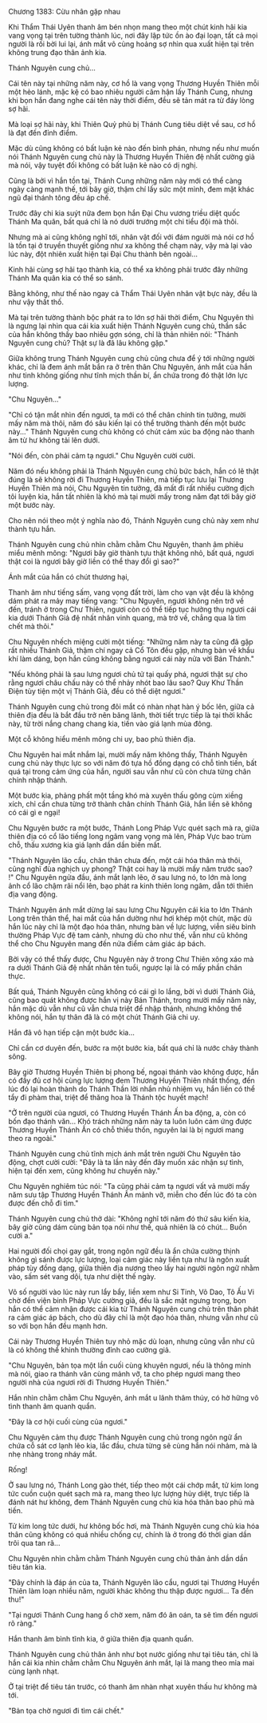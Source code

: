 




Chương 1383: Cừu nhân gặp nhau


Khi Thẩm Thái Uyên thanh âm bén nhọn mang theo một chút kinh hãi kia vang vọng tại trên tường thành lúc, nơi đây lập tức ồn ào đại loạn, tất cả mọi người là rối bời lui lại, ánh mắt vô cùng hoảng sợ nhìn qua xuất hiện tại trên không trung đạo thân ảnh kia.

Thánh Nguyên cung chủ...

Cái tên này tại những năm này, cơ hồ là vang vọng Thương Huyền Thiên mỗi một hẻo lánh, mặc kệ có bao nhiêu người căm hận lấy Thánh Cung, nhưng khi bọn hắn đang nghe cái tên này thời điểm, đều sẽ tản mát ra từ đáy lòng sợ hãi.

Mà loại sợ hãi này, khi Thiên Quỷ phủ bị Thánh Cung tiêu diệt về sau, cơ hồ là đạt đến đỉnh điểm.

Mặc dù cũng không có bất luận kẻ nào đến bình phán, nhưng nếu như muốn nói Thánh Nguyên cung chủ này là Thương Huyền Thiên đệ nhất cường giả mà nói, vậy tuyệt đối không có bất luận kẻ nào có dị nghị.

Cũng là bởi vì hắn tồn tại, Thánh Cung những năm này mới có thể càng ngày càng mạnh thế, tới bây giờ, thậm chí lấy sức một mình, đem mặt khác ngũ đại thánh tông đều áp chế.

Trước đây chi kia suýt nữa đem bọn hắn Đại Chu vương triều diệt quốc Thánh Ma quân, bất quá chỉ là nó dưới trướng một chi tiểu đội mà thôi.

Nhưng mà ai cũng không nghĩ tới, nhân vật đối với đám người mà nói cơ hồ là tồn tại ở truyền thuyết giống như xa không thể chạm này, vậy mà lại vào lúc này, đột nhiên xuất hiện tại Đại Chu thành bên ngoài...

Kinh hãi cùng sợ hãi tạo thành kia, có thể xa không phải trước đây những Thánh Ma quân kia có thể so sánh.

Bằng không, như thế nào ngay cả Thẩm Thái Uyên nhân vật bực này, đều là như vậy thất thố.

Mà tại trên tường thành bộc phát ra to lớn sợ hãi thời điểm, Chu Nguyên thì là ngưng lại nhìn qua cái kia xuất hiện Thánh Nguyên cung chủ, thần sắc của hắn không thấy bao nhiêu gợn sóng, chỉ là thản nhiên nói: "Thánh Nguyên cung chủ? Thật sự là đã lâu không gặp."

Giữa không trung Thánh Nguyên cung chủ cũng chưa để ý tới những người khác, chỉ là đem ánh mắt bắn ra ở trên thân Chu Nguyên, ánh mắt của hắn như tinh không giống như tĩnh mịch thần bí, ẩn chứa trong đó thật lớn lực lượng.

"Chu Nguyên..."

"Chỉ có tận mắt nhìn đến ngươi, ta mới có thể chân chính tin tưởng, mười mấy năm mà thôi, năm đó sâu kiến lại có thể trưởng thành đến một bước này..." Thánh Nguyên cung chủ không có chút cảm xúc ba động nào thanh âm từ hư không tải lên dưới.

"Nói đến, còn phải cảm tạ ngươi." Chu Nguyên cười cười.

Năm đó nếu không phải là Thánh Nguyên cung chủ bức bách, hắn có lẽ thật đúng là sẽ không rời đi Thương Huyền Thiên, mà tiếp tục lưu lại Thương Huyền Thiên mà nói, Chu Nguyên tin tưởng, đã mất đi rất nhiều cường địch tôi luyện kia, hắn tất nhiên là khó mà tại mười mấy trong năm đạt tới bây giờ một bước này.

Cho nên nói theo một ý nghĩa nào đó, Thánh Nguyên cung chủ này xem như thành tựu hắn.

Thánh Nguyên cung chủ nhìn chằm chằm Chu Nguyên, thanh âm phiêu miểu mênh mông: "Ngươi bây giờ thành tựu thật không nhỏ, bất quá, ngươi thật coi là ngươi bây giờ liền có thể thay đổi gì sao?"

Ánh mắt của hắn có chút thương hại,

Thanh âm như tiếng sấm, vang vọng đất trời, làm cho vạn vật đều là không dám phát ra mảy may tiếng vang: "Chu Nguyên, ngươi không nên trở về đến, tránh ở trong Chư Thiên, ngươi còn có thể tiếp tục hưởng thụ ngươi cái kia dưới Thánh Giả đệ nhất nhân vinh quang, mà trở về, chẳng qua là tìm chết mà thôi."

Chu Nguyên nhếch miệng cười một tiếng: "Những năm này ta cũng đã gặp rất nhiều Thánh Giả, thậm chí ngay cả Cổ Tôn đều gặp, nhưng bàn về khẩu khí làm dáng, bọn hắn cũng không bằng ngươi cái này nửa vời Bán Thánh."

"Nếu không phải là sau lưng ngươi chủ tử tại quấy phá, ngươi thật sự cho rằng ngươi châu chấu này có thể nhảy nhót bao lâu sao? Quy Khư Thần Điện tùy tiện một vị Thánh Giả, đều có thể diệt ngươi."

Thánh Nguyên cung chủ trong đôi mắt có nhàn nhạt hàn ý bốc lên, giữa cả thiên địa đều là bắt đầu trở nên băng lãnh, thời tiết trực tiếp là tại thời khắc này, từ trời nắng chang chang kia, tiến vào giá lạnh mùa đông.

Một cỗ không hiểu mênh mông chi uy, bao phủ thiên địa.

Chu Nguyên hai mắt nhắm lại, mười mấy năm không thấy, Thánh Nguyên cung chủ này thực lực so với năm đó tựa hồ đồng dạng có chỗ tinh tiến, bất quá tại trong cảm ứng của hắn, người sau vẫn như cũ còn chưa từng chân chính nhập thánh.

Một bước kia, phảng phất một tầng khó mà xuyên thấu gông cùm xiềng xích, chỉ cần chưa từng trở thành chân chính Thánh Giả, hắn liền sẽ không có cái gì e ngại!

Chu Nguyên bước ra một bước, Thánh Long Pháp Vực quét sạch mà ra, giữa thiên địa có cổ lão tiếng long ngâm vang vọng mà lên, Pháp Vực bao trùm chỗ, thấu xương kia giá lạnh dần dần biến mất.

"Thánh Nguyên lão cẩu, chân thân chưa đến, một cái hóa thân mà thôi, cũng nghĩ đùa nghịch uy phong? Thật coi hay là mười mấy năm trước sao? !" Chu Nguyên ngửa đầu, ánh mắt lạnh lẽo, ở sau lưng nó, to lớn mà long ảnh cổ lão chậm rãi nổi lên, bạo phát ra kinh thiên long ngâm, dẫn tới thiên địa vang động.

Thánh Nguyên ánh mắt dừng lại sau lưng Chu Nguyên cái kia to lớn Thánh Long trên thân thể, hai mắt của hắn dường như hơi khép một chút, mặc dù hắn lúc này chỉ là một đạo hóa thân, nhưng bàn về lực lượng, viễn siêu bình thường Pháp Vực đệ tam cảnh, nhưng dù cho như thế, vẫn như cũ không thể cho Chu Nguyên mang đến nửa điểm cảm giác áp bách.

Bởi vậy có thể thấy được, Chu Nguyên này ở trong Chư Thiên xông xáo mà ra dưới Thánh Giả đệ nhất nhân tên tuổi, ngược lại là có mấy phần chân thực.

Bất quá, Thánh Nguyên cũng không có cái gì lo lắng, bởi vì dưới Thánh Giả, cũng bao quát không được hắn vị này Bán Thánh, trong mười mấy năm này, hắn mặc dù vẫn như cũ vẫn chưa triệt để nhập thánh, nhưng không thể không nói, hắn tự thân đã là có một chút Thánh Giả chi uy.

Hắn đã vô hạn tiếp cận một bước kia...

Chỉ cần cơ duyên đến, bước ra một bước kia, bất quá chỉ là nước chảy thành sông.

Bây giờ Thương Huyền Thiên bị phong bế, ngoại thánh vào không được, hắn có đầy đủ cơ hội cùng lực lượng đem Thương Huyền Thiên nhất thống, đến lúc đó lại hoàn thành do Thánh Thần lời nhắn nhủ nhiệm vụ, hắn liền có thể tẩy đi phàm thai, triệt để thăng hoa là Thánh tộc huyết mạch!

"Ở trên người của ngươi, có Thương Huyền Thánh Ấn ba động, a, còn có bốn đạo thánh văn... Khó trách những năm này ta luôn luôn cảm ứng được Thương Huyền Thánh Ấn có chỗ thiếu thốn, nguyên lai là bị ngươi mang theo ra ngoài."

Thánh Nguyên cung chủ tĩnh mịch ánh mắt trên người Chu Nguyên tảo động, chợt cười cười: "Đây là ta lần này đến đây muốn xác nhận sự tình, hiện tại đến xem, cũng không hư chuyến này."

Chu Nguyên nghiêm túc nói: "Ta cũng phải cảm tạ ngươi vất vả mười mấy năm sưu tập Thương Huyền Thánh Ấn mảnh vỡ, miễn cho đến lúc đó ta còn được đến chỗ đi tìm."

Thánh Nguyên cung chủ thở dài: "Không nghĩ tới năm đó thứ sâu kiến kia, bây giờ cũng dám cùng bản tọa nói như thế, quả nhiên là có chút... Buồn cười a."

Hai người đối chọi gay gắt, trong ngôn ngữ đều là ẩn chứa cường thịnh không gì sánh được lực lượng, loại cảm giác này liền tựa như là ngôn xuất pháp tùy đồng dạng, giữa thiên địa nương theo lấy hai người ngôn ngữ nhằm vào, sấm sét vang dội, tựa như diệt thế ngày.

Vô số người vào lúc này run lẩy bẩy, liền xem như Si Tinh, Võ Dao, Tô Ấu Vi chờ đến viện binh Pháp Vực cường giả, đều là sắc mặt ngưng trọng, bọn hắn có thể cảm nhận được cái kia từ Thánh Nguyên cung chủ trên thân phát ra cảm giác áp bách, cho dù đây chỉ là một đạo hóa thân, nhưng vẫn như cũ so với bọn hắn đều mạnh hơn.

Cái này Thương Huyền Thiên tuy nhỏ mặc dù loạn, nhưng cũng vẫn như cũ là có không thể khinh thường đỉnh cao cường giả.

"Chu Nguyên, bản tọa một lần cuối cùng khuyên ngươi, nếu là thông minh mà nói, giao ra thánh văn cùng mảnh vỡ, ta cho phép ngươi mang theo người nhà của ngươi rời đi Thương Huyền Thiên."

Hắn nhìn chằm chằm Chu Nguyên, ánh mắt u lãnh thâm thúy, có hờ hững vô tình thanh âm quanh quẩn.

"Đây là cơ hội cuối cùng của ngươi."

Chu Nguyên cảm thụ được Thánh Nguyên cung chủ trong ngôn ngữ ẩn chứa cỗ sát cơ lạnh lẽo kia, lắc đầu, chưa từng sẽ cùng hắn nói nhảm, mà là nhẹ nhàng trong nháy mắt.

Rống!

Ở sau lưng nó, Thánh Long gào thét, tiếp theo một cái chớp mắt, tử kim long tức cuồn cuộn quét sạch mà ra, mang theo lực lượng hủy diệt, trực tiếp là đánh nát hư không, đem Thánh Nguyên cung chủ kia hóa thân bao phủ mà tiến.

Tử kim long tức dưới, hư không bốc hơi, mà Thánh Nguyên cung chủ kia hóa thân cũng không có quá nhiều chống cự, chính là ở trong đó thời gian dần trôi qua tan rã...

Chu Nguyên nhìn chằm chằm Thánh Nguyên cung chủ thân ảnh dần dần tiêu tán kia.

"Đây chính là đáp án của ta, Thánh Nguyên lão cẩu, ngươi tại Thương Huyền Thiên làm loạn nhiều năm, người khác không thu thập được ngươi... Ta đến thu!"

"Tại ngươi Thánh Cung hang ổ chờ xem, năm đó ân oán, ta sẽ tìm đến ngươi rõ ràng."

Hắn thanh âm bình tĩnh kia, ở giữa thiên địa quanh quẩn.

Thánh Nguyên cung chủ thân ảnh như bọt nước giống như tại tiêu tán, chỉ là hắn cái kia nhìn chằm chằm Chu Nguyên ánh mắt, lại là mang theo mỉa mai cùng lạnh nhạt.

Ở tại triệt để tiêu tán trước, có thanh âm nhàn nhạt xuyên thấu hư không mà tới.

"Bản tọa chờ ngươi đi tìm cái chết."




